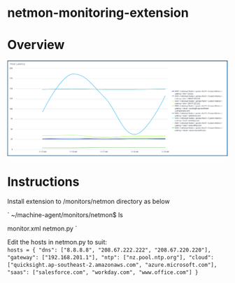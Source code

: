 # netmon-monitoring-extension

# Overview

![alt text](https://github.com/j-sulliman/netmon-monitoring-extension/blob/main/netmon.png)

# Instructions

Install extension to <machine-agent>/monitors/netmon directory as below

`
~/machine-agent/monitors/netmon$ ls
    
monitor.xml  netmon.py
` 
    
Edit the hosts in netmon.py to suit:   
`
hosts = {
    "dns": ["8.8.8.8", "208.67.222.222", "208.67.220.220"],
    "gateway": ["192.168.201.1"],
    "ntp": ["nz.pool.ntp.org"],
    "cloud": ["quicksight.ap-southeast-2.amazonaws.com", "azure.microsoft.com"],
    "saas": ["salesforce.com", "workday.com", "www.office.com"]
}
`
